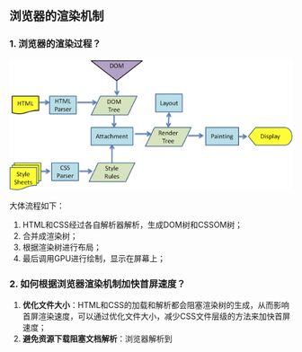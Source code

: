 ## 浏览器的渲染机制

### 1. 浏览器的渲染过程？

![render-pic](./images/render.png)

大体流程如下：

1. HTML和CSS经过各自解析器解析，生成DOM树和CSSOM树；
2. 合并成渲染树；
3. 根据渲染树进行布局；
4. 最后调用GPU进行绘制，显示在屏幕上；

### 2. 如何根据浏览器渲染机制加快首屏速度？

1. **优化文件大小**：HTML和CSS的加载和解析都会阻塞渲染树的生成，从而影响首屏渲染速度，可以通过优化文件大小，减少CSS文件层级的方法来加快首屏速度；
2. **避免资源下载阻塞文档解析**：浏览器解析到<script>标签的时候，会阻塞文档解析，知道脚本执行完成，因此通常把<script>标签放到底部，或者加上defer、async等属性来进行异步加载。

